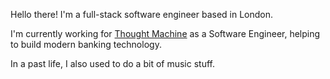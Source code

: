 Hello there! I'm a full-stack software engineer based in London.

I'm currently working for [Thought Machine](https://www.thoughtmachine.net/) as a Software Engineer, helping to build modern banking technology.

In a past life, I also used to do a bit of music stuff.
